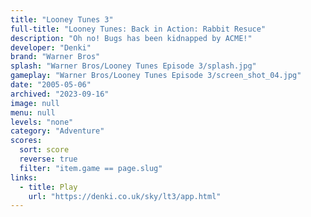 ```yaml
---
title: "Looney Tunes 3"
full-title: "Looney Tunes: Back in Action: Rabbit Resuce"
description: "Oh no! Bugs has been kidnapped by ACME!"
developer: "Denki"
brand: "Warner Bros"
splash: "Warner Bros/Looney Tunes Episode 3/splash.jpg"
gameplay: "Warner Bros/Looney Tunes Episode 3/screen_shot_04.jpg"
date: "2005-05-06"
archived: "2023-09-16"
image: null
menu: null
levels: "none"
category: "Adventure"
scores:
  sort: score
  reverse: true
  filter: "item.game == page.slug"
links:
  - title: Play
    url: "https://denki.co.uk/sky/lt3/app.html"
---
```

